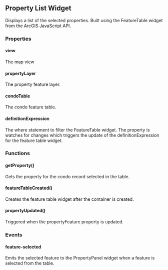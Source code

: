 ## Property List Widget
Displays a list of the selected properties.  Built using the FeatureTable widget from the ArcGIS JavaScript API.  

### Properties
#### view
The map view
#### propertyLayer
The property feature layer.
#### condoTable
The condo feature table.
#### definitionExpression
The where statement to filter the FeatureTable widget.  The property is watches for changes which triggers the update of the definitionExpression for the feature table widget.

### Functions
#### getProperty()
Gets the property for the condo record selected in the table.
#### featureTableCreated()
Creates the feature table widget after the container is created.
#### propertyUpdated()
Triggered when the propertyFeature property is updated.

### Events
#### feature-selected
Emits the selected feature to the PropertyPanel widget when a feature is selected from the table.
